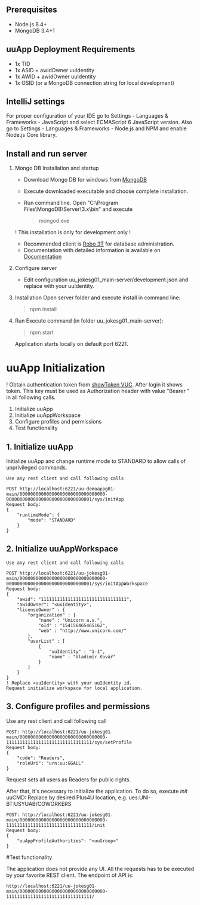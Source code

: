 ## Prerequisites
- Node.js 8.4+
- MongoDB 3.4+1

## uuApp Deployment Requirements
- 1x TID
- 1x ASID + awidOwner uuIdentity
- 1x AWID + awidOwner uuIdentity
- 1x OSID (or a MongoDB connection string for local development)
      
## IntelliJ settings
For proper configuration of your IDE go to Settings - Languages & Frameworks - JavaScript and select ECMAScript 6 JavaScript version. 
Also go to Settings - Languages & Frameworks - Node.js and NPM and enable Node.js Core library.

## Install and run server
1. Mongo DB Installation and startup
    - Download Mongo DB for windows from [MongoDB](https://www.mongodb.com/download-center?jmp=nav#community)
    - Execute downloaded executable and choose complete installation.
    - Run command line. Open "C:\Program Files\MongoDB\Server\3.x\bin" and execute

      > mongod.exe

     ! This installation is only for development only !
    - Recommended client is [Robo 3T](https://robomongo.org) for database administration.
    - Documentation with detailed information is available on [Documentation](https://plus4u.net/ues/sesm?SessFree=ues%253AVPH-BT%253AUAFTEMPLATE)
2. Configure server
    - Edit configuration uu_jokesg01_main-server/development.json and replace <asidOwner> with your uuIdentity.
3. Installation
    Open server folder and execute install in command line:

    > npm install
4. Run
    Execute command (in folder uu_jokesg01_main-server):

    > npm start
    
    Application starts locally on default port 6221.
	
# uuApp Initialization
! Obtain authentication token from [showToken VUC](https://oidc.plus4u.net/uu-oidcg01-main/0-0/showToken). 
  After login it shows token. This key must be used as Authorization header with value "Bearer <token>" in all following calls.

1. Initialize uuApp
2. Initialize uuAppWorkspace
3. Configure profiles and permissions
4. Test functionality

## 1. Initialize uuApp
Initialize uuApp and change runtime mode to STANDARD to allow calls of unprivileged commands.

    Use any rest client and call following calls

    POST http://localhost:6221/uu-demoappg01-main/00000000000000000000000000000000-00000000000000000000000000000001/sys/initApp
    Request body:
    {
        "runtimeMode": {
            "mode": "STANDARD"
        }     
    }
        




## 2. Initialize uuAppWorkspace


    Use any rest client and call following calls

    POST http://localhost:6221/uu-jokesg01-main/00000000000000000000000000000000-00000000000000000000000000000001/sys/initAppWorkspace
    Request body:
    {
        "awid": "11111111111111111111111111111111",
        "awidOwner": "<uuIdentity>",
        "licenseOwner" : {
            "organization" : {
                "name" : "Unicorn a.s.",
                "oId" : "154156465465162",
                "web" : "http://www.unicorn.com/"
            },
            "userList" : [
                {
                    "uuIdentity" : "1-1",
                    "name" : "Vladimír Kovář"
                }
            ]
        }
    }
    ! Replace <uuIdentity> with your uuIdentity id.
    Request initialize workspace for local application.

## 3. Configure profiles and permissions

Use any rest client and call following call

    POST: http://localhost:6221/uu-jokesg01-main/00000000000000000000000000000000-11111111111111111111111111111111/sys/setProfile
    Request body:
    {
        "code": "Readers",
        "roleUri": "urn:uu:GGALL"
    }
Request sets all users as Readers for public rights.

After that, it's necessary to initialize the application. To do so, execute _init_ uuCMD:
Replace _<uuGroup>_ by desired Plus4U location, e.g. ues:UNI-BT:USYUAB/COWORKERS

    POST: http://localhost:6221/uu-jokesg01-main/00000000000000000000000000000000-11111111111111111111111111111111/init
    Request body:
    {
    	"uuAppProfileAuthorities": "<uuGroup>"
    }

#Test functionality

The application does not provide any UI. 
All the requests has to be executed by your favorite REST client.
The endpoint of API is:
    
    http://localhost:6221/uu-jokesg01-main/00000000000000000000000000000000-11111111111111111111111111111111/


